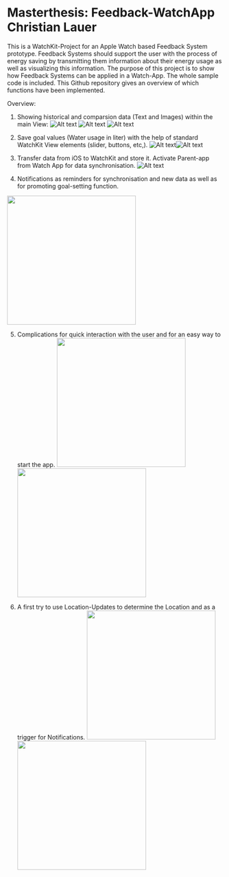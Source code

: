 # Masterthesis: Feedback-WatchApp Christian Lauer

This is a WatchKit-Project for an Apple Watch based Feedback System prototype.
Feedback Systems should support the user with the process of energy saving by transmitting them information about their energy usage as well as visualizing this information.
The purpose of this project is to show how Feedback Systems can be applied in a Watch-App.
The whole sample code is included. This Github repository gives an overview of which functions have been implemented.

Overview:

1. Showing historical and comparsion data (Text and Images) within the main View:
![Alt text](http://imgur.com/QezdLIa.jpg)
![Alt text](http://imgur.com/niZ1UT8.jpg)
![Alt text](http://imgur.com/X7biEl8.jpg)

2. Save goal values (Water usage in liter) with the help of standard WatchKit View elements (slider, buttons, etc,).
![Alt text](http://imgur.com/d48UAbm.jpg)![Alt text](http://imgur.com/opHGjjE.jpg)

3. Transfer data from iOS to WatchKit and store it. Activate Parent-app from Watch App for data synchronisation.
![Alt text](http://imgur.com/eOXskRV.jpg)

4. Notifications as reminders for synchronisation and new data as well as for promoting goal-setting function.
<img src="http://imgur.com/3gqmGOz.jpg" width="300"/> 

5. Complications for quick interaction with the user and for an easy way to start the app.
<img src="http://imgur.com/wff6Sr3.jpg" width="300"/> <img src="http://imgur.com/pobArAp.jpg" width="300"/> 

6. A first try to use Location-Updates to determine the Location and as a trigger for Notifications.
<img src="http://imgur.com/B2S6Ae6.jpg" width="300"/> <img src="http://imgur.com/0zRKAIq.jpg" width="300"/> 
